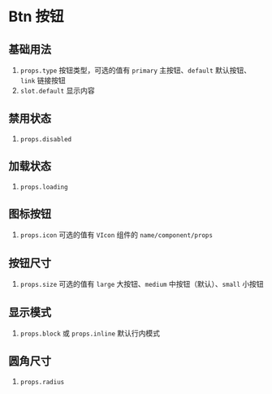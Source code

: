 # Btn 按钮

## 基础用法

1. `props.type` 按钮类型，可选的值有 `primary` 主按钮、`default` 默认按钮、`link` 链接按钮
2. `slot.default` 显示内容

<preview path="./demos/basic.vue"></preview>

## 禁用状态

1. `props.disabled`

<preview path="./demos/disabled.vue"></preview>

## 加载状态

1. `props.loading`

<preview path="./demos/loading.vue"></preview>

## 图标按钮

1. `props.icon` 可选的值有 `VIcon` 组件的 `name/component/props`

<preview path="./demos/icon.vue"></preview>

## 按钮尺寸

1. `props.size` 可选的值有 `large` 大按钮、`medium` 中按钮（默认）、`small` 小按钮

<preview path="./demos/size.vue"></preview>

## 显示模式

1. `props.block` 或 `props.inline` 默认行内模式

<preview path="./demos/display.vue"></preview>

## 圆角尺寸

1. `props.radius`

<preview path="./demos/radius.vue"></preview>
